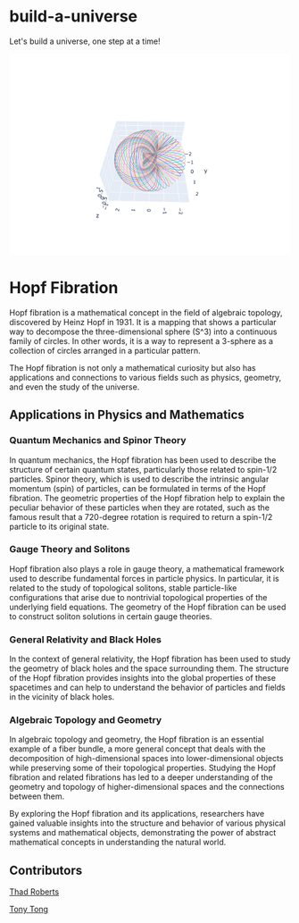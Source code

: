 # build-a-universe

Let's build a universe, one step at a time!


![Hopf Fibration](hopf_fibration.gif)

# Hopf Fibration

Hopf fibration is a mathematical concept in the field of algebraic topology, discovered by Heinz Hopf in 1931. It is a mapping that shows a particular way to decompose the three-dimensional sphere (S^3) into a continuous family of circles. In other words, it is a way to represent a 3-sphere as a collection of circles arranged in a particular pattern.

The Hopf fibration is not only a mathematical curiosity but also has applications and connections to various fields such as physics, geometry, and even the study of the universe. 

## Applications in Physics and Mathematics

### Quantum Mechanics and Spinor Theory
In quantum mechanics, the Hopf fibration has been used to describe the structure of certain quantum states, particularly those related to spin-1/2 particles. Spinor theory, which is used to describe the intrinsic angular momentum (spin) of particles, can be formulated in terms of the Hopf fibration. The geometric properties of the Hopf fibration help to explain the peculiar behavior of these particles when they are rotated, such as the famous result that a 720-degree rotation is required to return a spin-1/2 particle to its original state.

### Gauge Theory and Solitons
Hopf fibration also plays a role in gauge theory, a mathematical framework used to describe fundamental forces in particle physics. In particular, it is related to the study of topological solitons, stable particle-like configurations that arise due to nontrivial topological properties of the underlying field equations. The geometry of the Hopf fibration can be used to construct soliton solutions in certain gauge theories.

### General Relativity and Black Holes
In the context of general relativity, the Hopf fibration has been used to study the geometry of black holes and the space surrounding them. The structure of the Hopf fibration provides insights into the global properties of these spacetimes and can help to understand the behavior of particles and fields in the vicinity of black holes.

### Algebraic Topology and Geometry
In algebraic topology and geometry, the Hopf fibration is an essential example of a fiber bundle, a more general concept that deals with the decomposition of high-dimensional spaces into lower-dimensional objects while preserving some of their topological properties. Studying the Hopf fibration and related fibrations has led to a deeper understanding of the geometry and topology of higher-dimensional spaces and the connections between them.

By exploring the Hopf fibration and its applications, researchers have gained valuable insights into the structure and behavior of various physical systems and mathematical objects, demonstrating the power of abstract mathematical concepts in understanding the natural world.


## Contributors
[Thad Roberts](https://twitter.com/thadroberts)

[Tony Tong](https://twitter.com/GoProAI)